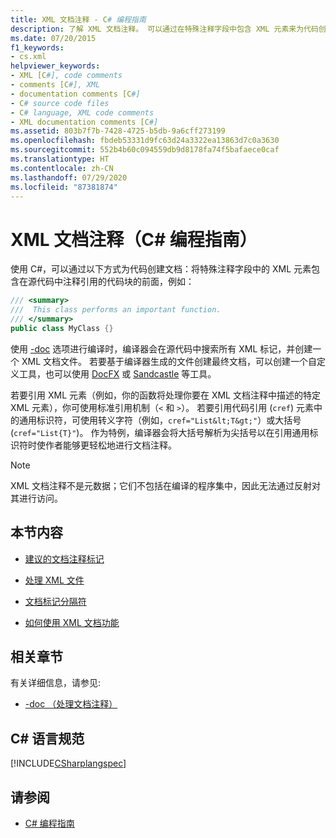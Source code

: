 ```yaml
---
title: XML 文档注释 - C# 编程指南
description: 了解 XML 文档注释。 可以通过在特殊注释字段中包含 XML 元素来为代码创建文档。
ms.date: 07/20/2015
f1_keywords:
- cs.xml
helpviewer_keywords:
- XML [C#], code comments
- comments [C#], XML
- documentation comments [C#]
- C# source code files
- C# language, XML code comments
- XML documentation comments [C#]
ms.assetid: 803b7f7b-7428-4725-b5db-9a6cff273199
ms.openlocfilehash: fbdeb53331d9fc63d24a3322ea13863d7c0a3630
ms.sourcegitcommit: 552b4b60c094559db9d8178fa74f5bafaece0caf
ms.translationtype: HT
ms.contentlocale: zh-CN
ms.lasthandoff: 07/29/2020
ms.locfileid: "87381874"
---
```

# <a name="xml-documentation-comments-c-programming-guide"></a>XML 文档注释（C# 编程指南）

使用 C#，可以通过以下方式为代码创建文档：将特殊注释字段中的 XML 元素包含在源代码中注释引用的代码块的前面，例如：

```csharp
/// <summary>
///  This class performs an important function.
/// </summary>
public class MyClass {}
```

使用 [-doc](../../language-reference/compiler-options/doc-compiler-option.md) 选项进行编译时，编译器会在源代码中搜索所有 XML 标记，并创建一个 XML 文档文件。 若要基于编译器生成的文件创建最终文档，可以创建一个自定义工具，也可以使用 [DocFX](https://dotnet.github.io/docfx/) 或 [Sandcastle](https://github.com/EWSoftware/SHFB) 等工具。

若要引用 XML 元素（例如，你的函数将处理你要在 XML 文档注释中描述的特定 XML 元素），你可使用标准引用机制（`<` 和 `>`）。  若要引用代码引用 (`cref`) 元素中的通用标识符，可使用转义字符（例如，`cref="List&lt;T&gt;"`）或大括号 (`cref="List{T}"`)。  作为特例，编译器会将大括号解析为尖括号以在引用通用标识符时使作者能够更轻松地进行文档注释。

> [!NOTE]
> XML 文档注释不是元数据；它们不包括在编译的程序集中，因此无法通过反射对其进行访问。

## <a name="in-this-section"></a>本节内容

- [建议的文档注释标记](./recommended-tags-for-documentation-comments.md)

- [处理 XML 文件](./processing-the-xml-file.md)

- [文档标记分隔符](./delimiters-for-documentation-tags.md)

- [如何使用 XML 文档功能](./how-to-use-the-xml-documentation-features.md)

## <a name="related-sections"></a>相关章节

有关详细信息，请参见:

- [-doc （处理文档注释）](../../language-reference/compiler-options/doc-compiler-option.md)

## <a name="c-language-specification"></a>C# 语言规范

[!INCLUDE[CSharplangspec](~/includes/csharplangspec-md.md)]

## <a name="see-also"></a>请参阅

- [C# 编程指南](../index.md)
